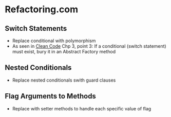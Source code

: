 # Refactoring.com


## Switch Statements
* Replace conditional with polymorphism
* As seen in [Clean Code](clean_code.md) Chp 3, point 3: If a conditional (switch statement) must exist, bury it in an Abstract Factory method

## Nested Conditionals
* Replace nested conditionals swith guard clauses

## Flag Arguments to Methods
* Replace with setter methods to handle each specific value of flag
